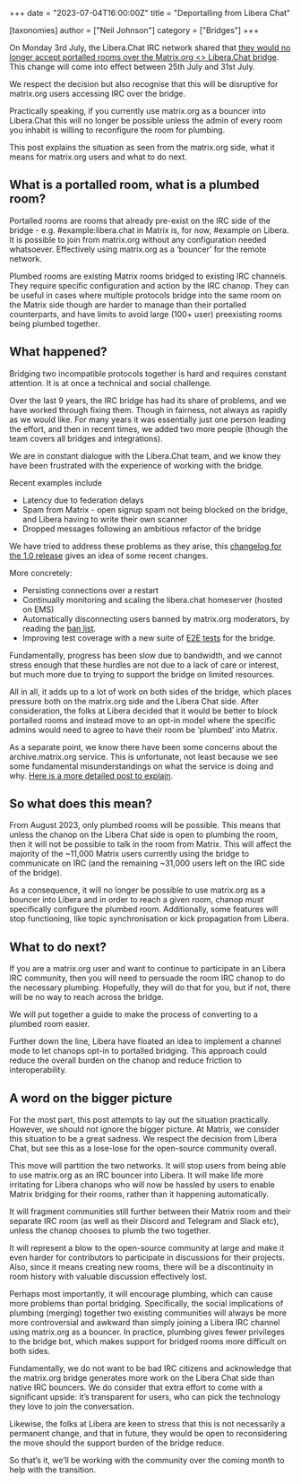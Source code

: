 +++
date = "2023-07-04T16:00:00Z"
title = "Deportalling from Libera Chat"

[taxonomies]
author = ["Neil Johnson"]
category = ["Bridges"]
+++

On Monday 3rd July, the Libera.Chat IRC network shared that [they would no longer accept portalled rooms over the Matrix.org &lt;> Libera.Chat bridge](https://libera.chat/news/matrix-deportalling).
This change will come into effect between 25th July and 31st July.

We respect the decision but also recognise that this will be disruptive for
matrix.org users accessing IRC over the bridge.

Practically speaking, if you currently use matrix.org as a bouncer into Libera.Chat this will no longer be possible unless the admin of every room you inhabit is willing
to reconfigure the room for plumbing.

This post explains the situation as seen from the matrix.org side, what it means for matrix.org users and what to do next.

<!-- more -->

## What is a portalled room, what is a plumbed room?

Portalled rooms are rooms that already pre-exist on the IRC side of the bridge -
e.g. #example:libera.chat in Matrix is, for now, #example on Libera. It is
possible to join from matrix.org without any configuration needed whatsoever.
Effectively using matrix.org as a ‘bouncer’ for the remote network.

Plumbed rooms are existing Matrix rooms bridged to existing IRC channels. They
require specific configuration and action by the IRC chanop. They can be useful
in cases where multiple protocols bridge into the same room on the Matrix side
though are harder to manage than their portalled counterparts, and have limits
to avoid large (100+ user) preexisting rooms being plumbed together.

## What happened?

Bridging two incompatible protocols together is hard and requires constant
attention. It is at once a technical and social challenge.

Over the last 9 years, the IRC bridge has had its share of problems, and we have
worked through fixing them. Though in fairness, not always as rapidly as we
would like. For many years it was essentially just one person leading the
effort, and then in recent times, we added two more people (though the team
covers all bridges and integrations).

We are in constant dialogue with the Libera.Chat team, and we know they have
been frustrated with the experience of working with the bridge.

Recent examples include

- Latency due to federation delays
- Spam from Matrix - open signup spam not being blocked on the bridge, and
  Libera having to write their own scanner
- Dropped messages following an ambitious refactor of the bridge

We have tried to address these problems as they arise, this [changelog for the 1.0 release](https://github.com/matrix-org/matrix-appservice-irc/releases/tag/1.0.0)
gives an idea of some recent changes.

More concretely:

- Persisting connections over a restart
- Continually monitoring and scaling the libera.chat homeserver (hosted on EMS)
- Automatically disconnecting users banned by matrix.org moderators, by reading
  the [ban list](https://matrix-org.github.io/matrix-appservice-irc/latest/administrators_guide.html#subscribing-to-moderation-policies).
- Improving test coverage with a new suite of [E2E tests](https://github.com/matrix-org/matrix-appservice-irc/tree/develop/spec/e2e)
  for the bridge.

Fundamentally, progress has been slow due to bandwidth, and we cannot stress
enough that these hurdles are not due to a lack of care or interest, but much
more due to trying to support the bridge on limited resources.

All in all, it adds up to a lot of work on both sides of the bridge, which
places pressure both on the matrix.org side and the Libera Chat side. After
consideration, the folks at Libera decided that it would be better to block
portalled rooms and instead move to an opt-in model where the specific admins
would need to agree to have their room be ‘plumbed’ into Matrix.

As a separate point, we know there have been some concerns about the
archive.matrix.org service. This is unfortunate, not least because we see some
fundamental misunderstandings on what the service is doing and why.
[Here is a more detailed post to explain](https://matrix.org/blog/2023/07/what-happened-with-the-archive/).

## So what does this mean?

From August 2023, only plumbed rooms will be possible.  This means that unless
the chanop on the Libera Chat side is open to plumbing the room, then it will not be
possible to talk in the room from Matrix. This will affect the majority of the
~11,000 Matrix users currently using the bridge to communicate on IRC (and the
remaining ~31,000 users left on the IRC side of the bridge).

As a consequence, it will no longer be possible to use matrix.org as a bouncer into
Libera and in order to reach a given room, chanop _must_ specifically configure the
plumbed room. Additionally, some features will stop functioning, like topic
synchronisation or kick propagation from Libera.

## What to do next?

If you are a matrix.org user and want to continue to participate in an Libera IRC
community, then you will need to persuade the room IRC chanop to do the
necessary plumbing. Hopefully, they will do that for you, but if not, there
will be no way to reach across the bridge.

We will put together a guide to make the process of converting to a plumbed
room easier.

Further down the line, Libera have floated an idea to implement a channel mode
to let chanops opt-in to portalled bridging. This approach could reduce the
overall burden on the chanop and reduce friction to interoperability.

## A word on the bigger picture

For the most part, this post attempts to lay out the situation practically.
However, we should not ignore the bigger picture. At Matrix, we consider this
situation to be a great sadness. We respect the decision from Libera Chat, but
see this as a lose-lose for the open-source community overall.

This move will partition the two networks. It will stop users from being able to
use matrix.org as an IRC bouncer into Libera. It will make life more irritating for Libera chanops
who will now be hassled by users to enable Matrix bridging for their rooms,
rather than it happening automatically.

It will fragment communities still further between their Matrix room and their
separate IRC room (as well as their Discord and Telegram and Slack etc), unless
the chanop chooses to plumb the two together.

It will represent a blow to the open-source community at large and make it even
harder for contributors to participate in discussions for their projects. Also,
since it means creating new rooms, there will be a discontinuity in room history
with valuable discussion effectively lost.

Perhaps most importantly, it will encourage plumbing, which can cause more
problems than portal bridging. Specifically, the social implications of plumbing
(merging) together two existing communities will always be more more
controversial and awkward than simply joining a Libera IRC channel using matrix.org as a
bouncer. In practice, plumbing gives fewer privileges to the bridge bot, which
makes support for bridged rooms more difficult on both sides.

Fundamentally, we do not want to be bad IRC citizens and acknowledge that the
matrix.org bridge generates more work on the Libera Chat side than native IRC
bouncers. We do consider that extra effort to come with a significant upside:
it’s transparent for users, who can pick the technology they love to join the
conversation.

Likewise, the folks at Libera are keen to stress that this is not necessarily a
permanent change, and that in future, they would be open to reconsidering the
move should the support burden of the bridge reduce.

So that’s it, we’ll be working with the community over the coming month to help with the transition.
